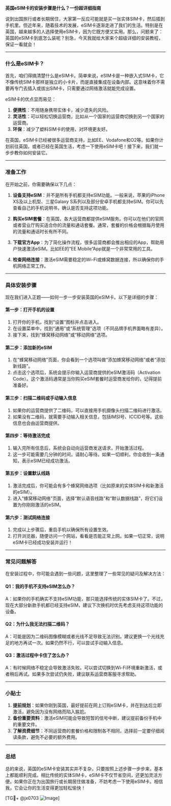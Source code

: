 **英国eSIM卡的安装步骤是什么？一份超详细指南**

说到出国旅行或者长期居住，大家第一反应可能就是买一张实体SIM卡，然后插到手机里。但近年来，随着技术的发展，eSIM卡逐渐走进了我们的生活。特别是在英国，越来越多的人选择使用eSIM卡，因为它既方便又实用。那么，问题来了：英国的eSIM卡到底怎么装呢？别急，今天我就给大家来个超级详细的安装教程，保证一看就会！

---

### **什么是eSIM卡？**
首先，咱们得搞清楚什么是eSIM卡。简单来说，eSIM卡是一种嵌入式SIM卡，它不像传统SIM卡那样是独立的小卡片，而是直接集成在设备内部。这意味着你不需要再专门去插入或拔出SIM卡，只需要通过网络激活就能完成设置。

eSIM卡的优点显而易见：
1. **便携性**：不用随身携带实体卡，减少遗失的风险。
2. **灵活性**：可以轻松切换运营商，比如从一个国家的运营商切换到另一个国家的运营商。
3. **环保**：减少了塑料SIM卡的使用，对环境更友好。

在英国，eSIM卡已经被很多运营商支持，比如EE、Vodafone和O2等。如果你计划前往英国，或者已经在英国生活，考虑一下使用eSIM卡吧！接下来，我们就一步步教你如何安装它。

---

### **准备工作**
在开始之前，你需要确保以下几点：
1. **设备支持eSIM**：并不是所有手机都支持eSIM功能。一般来说，苹果的iPhone XS及以上机型、三星Galaxy S系列以及部分安卓手机都支持eSIM。你可以先查看自己的手机说明书，确认是否支持这项功能。
   
2. **购买eSIM套餐**：在英国，各大运营商都提供eSIM服务。你可以在他们的官网或者营业厅购买适合你的流量和通话套餐。通常，套餐的价格会根据每月使用的流量和通话时长有所不同。

3. **下载官方App**：为了简化操作流程，很多运营商都会推出相应的App，帮助用户快速激活eSIM。比如EE的“EE Mobile”App就是一个非常常用的工具。

4. **检查网络连接**：激活eSIM需要稳定的Wi-Fi或蜂窝数据连接，所以确保你的手机网络正常工作。

---

### **具体安装步骤**
现在我们进入正题——如何一步一步安装英国的eSIM卡。以下是详细的步骤：

#### **第一步：打开手机的设置**
1. 打开你的手机，找到“设置”图标并点击进入。
2. 在设置菜单中，找到“通用”或“系统管理”选项（不同品牌手机界面略有差异）。
3. 接下来，找到“蜂窝移动网络”或“移动网络”选项。

#### **第二步：添加新的eSIM**
1. 在“蜂窝移动网络”页面，你会看到一个选项叫做“添加蜂窝移动网络”或者“添加新线路”。
2. 点击这个选项后，系统会提示你输入运营商提供的eSIM激活码（Activation Code）。这个激活码通常是当你购买eSIM套餐时运营商发给你的，记得提前准备好。

#### **第三步：扫描二维码或手动输入信息**
1. 如果你的运营商提供了二维码，可以直接用手机摄像头扫描二维码进行激活。
2. 如果没有二维码，就需要手动输入相关信息，包括IMSI号、ICCID号等。这些信息也会由运营商提供。

#### **第四步：等待激活完成**
1. 输入完所有信息后，系统会自动向运营商发送请求，开始激活过程。
2. 这一步可能需要几分钟的时间，请耐心等待。如果一切顺利，你会收到一条通知，表示eSIM已经成功激活。

#### **第五步：设置默认线路**
1. 激活完成后，你可能会有多个蜂窝网络选项（比如原来的实体SIM卡和新激活的eSIM）。
2. 进入“蜂窝移动网络”页面，选择“默认语音线路”和“默认数据线路”，将它们设置为你刚刚激活的eSIM。

#### **第六步：测试网络连接**
1. 完成以上步骤后，重启手机以确保所有设置生效。
2. 打开浏览器，随便访问一个网站，看看是否能正常上网。如果一切正常，说明eSIM卡已经成功安装并运行！

---

### **常见问题解答**
在安装过程中，你可能会遇到一些问题，这里整理了一些常见的疑问及解决方法：

#### **Q1：我的手机不支持eSIM怎么办？**
A：如果你的手机确实不支持eSIM功能，那只能选择传统的实体SIM卡了。不过，现在大部分新款手机都已经支持eSIM，建议下次换机时优先考虑支持这项功能的设备。

#### **Q2：为什么我无法扫描二维码？**
A：可能是因为二维码图像模糊或者光线不足导致无法识别。建议更换一个光线充足的地方再试一次。如果仍然不行，可以尝试手动输入信息。

#### **Q3：激活过程中卡住了怎么办？**
A：有时候网络不稳定会导致激活失败。可以尝试切换到Wi-Fi环境重新激活，或者稍后再试。如果多次尝试仍失败，建议联系运营商客服寻求帮助。

---

### **小贴士**
1. **提前规划**：如果你刚到英国，最好提前在网上订购eSIM卡，并在到达后立即激活，避免因为没有网络而陷入尴尬。
2. **备份重要资料**：激活eSIM可能会导致短暂的信号中断，建议提前备份手机中的重要文件。
3. **了解资费细节**：不同运营商的套餐价格和限制各不相同，选择前一定要仔细阅读条款，避免不必要的额外费用。

---

### **总结**
总的来说，英国的eSIM卡安装其实并不复杂，只要按照上述步骤一步步来，基本上都能顺利完成。相比传统的实体SIM卡，eSIM卡不仅节省空间，还更加灵活方便。如果你正在为出国旅行或长期居住做准备，不妨考虑一下使用eSIM卡。相信我，它会让你的生活变得更加轻松愉快！

[TG💪+ @jx0703 ![Image](https://github.com/user-attachments/assets/dbca1d08-cadb-493c-b0ec-ad6f7a83f270)]